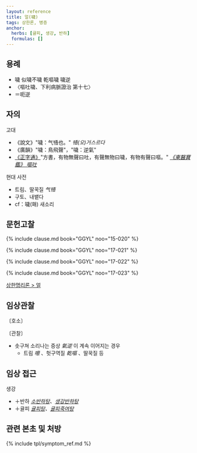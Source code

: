 ```yaml
---
layout: reference
title: 얼(噦)
tags: 상한론, 병증
anchor:
  herbs: [귤피, 생강, 반하]
  formulas: []
---
```


## 용례

* 噦 似噦不噦 乾嘔噦 噦逆
* 〈嘔吐噦、下利病脈證治 第十七〉
* ＝呃逆

## 자의

고대
* 《說文》"噦：气啎也。" _啎(오)거스르다_
* 《廣韻》"噦：鳥飛聲"，"噦：逆氣"
* [《正字通》](https://baike.baidu.com/item/%E6%AD%A3%E5%AD%97%E9%80%9A/10013853)"方書，有物無聲曰吐，有聲無物曰噦，有物有聲曰嘔。" _[《東醫寶鑑》 嘔吐](https://mediclassics.kr/books/8/volume/13/#content_175)_

현대 사전
* 트림、딸꾹질 _气啎_
* 구토、내뱉다
* cf：噦(홰) 새소리

## 문헌고찰

{% include clause.md book="GGYL" noo="15-020" %}

{% include clause.md book="GGYL" noo="17-021" %}

{% include clause.md book="GGYL" noo="17-022" %}

{% include clause.md book="GGYL" noo="17-023" %}

[상한명리론 > 얼]({{site.baseurl}}/reference/Books/Etc/상한명리론#얼)

## 임상관찰

〔호소〕

〔관찰〕
* 솟구쳐 소리나는 증상 _氣逆_ 이 계속 이어지는 경우
  - 트림 _噫_ 、헛구역질 _乾嘔_ 、딸꾹질 등

## 임상 접근

생강
* ＋반하 _[소반하탕]({{site.formulaurl}}/소반하탕)、[생강반하탕]({{site.formulaurl}}/생강반하탕)_
* ＋귤피 _[귤피탕]({{site.formulaurl}}/귤피탕)、<i class="fa fa-bookmark"></i>[귤피죽여탕]({{site.formulaurl}}/귤피죽여탕)_

## 관련 본초 및 처방


{% include tpl/symptom_ref.md %}
